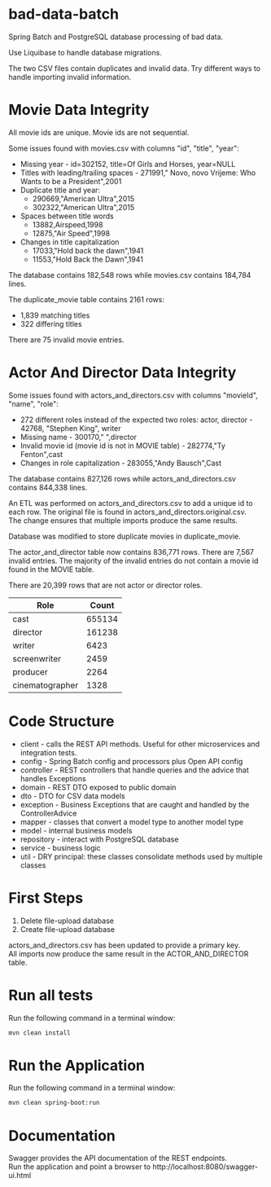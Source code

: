# bad-data-batch
Spring Batch and PostgreSQL database processing of bad data.

Use Liquibase to handle database migrations.

The two CSV files contain duplicates and invalid data.
Try different ways to handle importing invalid information.

# Movie Data Integrity
All movie ids are unique.  Movie ids are not sequential.

Some issues found with movies.csv with columns "id", "title", "year":
* Missing year - id=302152, title=Of Girls and Horses, year=NULL
* Titles with leading/trailing spaces - 271991," Novo, novo Vrijeme: Who Wants to be a President",2001
* Duplicate title and year:
  * 290669,"American Ultra",2015
  * 302322,"American Ultra",2015
* Spaces between title words
  * 13882,Airspeed,1998
  * 12875,"Air Speed",1998
* Changes in title capitalization 
  * 17033,"Hold back the dawn",1941
  * 11553,"Hold Back the Dawn",1941

The database contains 182,548 rows while movies.csv contains 184,784 lines.

The duplicate_movie table contains 2161 rows:

* 1,839 matching titles
* 322 differing titles

There are 75 invalid movie entries.


# Actor And Director Data Integrity
Some issues found with actors_and_directors.csv with columns "movieId", "name", "role":
* 272 different roles instead of the expected two roles: actor, director - 42768, "Stephen King", writer
* Missing name - 300170," ",director
* Invalid movie id (movie id is not in MOVIE table) - 282774,"Ty Fenton",cast
* Changes in role capitalization - 283055,"Andy Bausch",Cast

The database contains 827,126 rows while actors_and_directors.csv contains 844,338 lines.

An ETL was performed on actors_and_directors.csv to add a unique id to each row.
The original file is found in actors_and_directors.original.csv.  
The change ensures that multiple imports produce the same results.

Database was modified to store duplicate movies in duplicate_movie.

The actor_and_director table now contains 836,771 rows.  There are 7,567 invalid entries.
The majority of the invalid entries do not contain a movie id found in the MOVIE table.

There are 20,399 rows that are not actor or director roles.

| Role  | Count  |
|---|---|
| cast  | 655134  |
| director  |  161238 |
| writer  |  6423 |
| screenwriter  |  2459 |
| producer  |  2264 |
| cinematographer  |  1328 |

# Code Structure
* client - calls the REST API methods.  Useful for other microservices and integration tests.
* config - Spring Batch config and processors plus Open API config
* controller - REST controllers that handle queries and the advice that handles Exceptions
* domain - REST DTO exposed to public domain
* dto - DTO for CSV data models
* exception - Business Exceptions that are caught and handled by the ControllerAdvice
* mapper - classes that convert a model type to another model type
* model - internal business models
* repository - interact with PostgreSQL database
* service - business logic 
* util - DRY principal: these classes consolidate methods used by multiple classes

# First Steps
1. Delete file-upload database 
2. Create file-upload database

actors_and_directors.csv has been updated to provide a primary key.  
All imports now produce the same result in the ACTOR_AND_DIRECTOR table.

# Run all tests
Run the following command in a terminal window:

```bash
mvn clean install
```

# Run the Application
Run the following command in a terminal window:

```bash
mvn clean spring-boot:run
```

# Documentation
Swagger provides the API documentation of the REST endpoints.  
Run the application and point a browser to http://localhost:8080/swagger-ui.html
